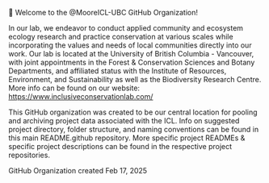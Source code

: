 👋 Welcome to the @MooreICL-UBC GitHub Organization!

In our lab, we endeavor to conduct applied community and ecosystem ecology research and practice conservation at various scales while incorporating the values and needs of local communities directly into our work. Our lab is located at the University of British Columbia - Vancouver, with joint appointments in the Forest & Conservation Sciences and Botany Departments, and affiliated status with the Institute of Resources, Environment, and Sustainability as well as the Biodiversity Research Centre. More info can be found on our website: https://www.inclusiveconservationlab.com/

This GitHub organization was created to be our central location for pooling and archiving project data associated with the ICL. Info on suggested project directory, folder structure, and naming conventions can be found in this main README.github repository. More specific project READMEs & specific project descriptions can be found in the respective project repositories.


GitHub Organization created Feb 17, 2025
